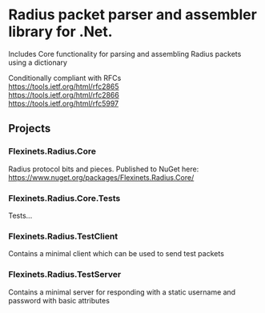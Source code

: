 # Radius packet parser and assembler library for .Net.

Includes Core functionality for parsing and assembling Radius packets using a dictionary

Conditionally compliant with RFCs  
https://tools.ietf.org/html/rfc2865  
https://tools.ietf.org/html/rfc2866  
https://tools.ietf.org/html/rfc5997

## Projects

### Flexinets.Radius.Core

Radius protocol bits and pieces. Published to NuGet here:
https://www.nuget.org/packages/Flexinets.Radius.Core/

### Flexinets.Radius.Core.Tests

Tests...

### Flexinets.Radius.TestClient

Contains a minimal client which can be used to send test packets

### Flexinets.Radius.TestServer

Contains a minimal server for responding with a static username and password with basic attributes
